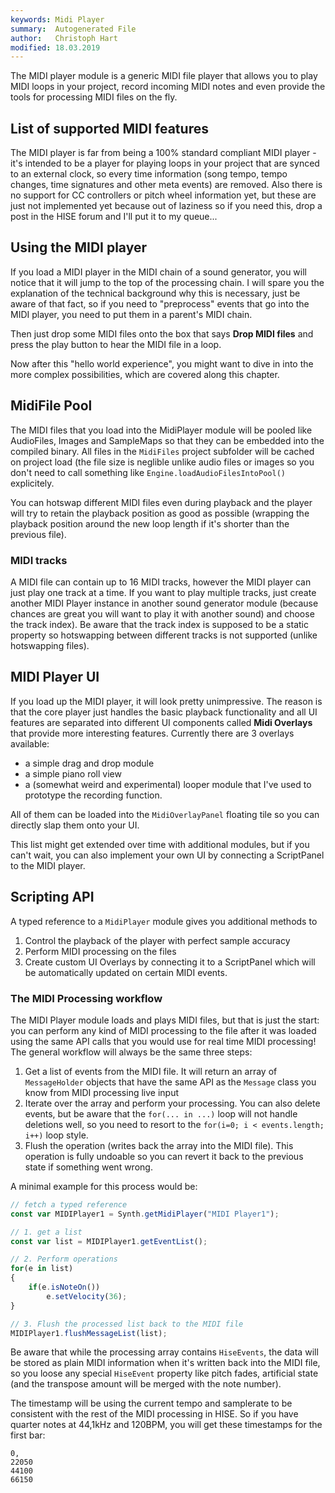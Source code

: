 ```yaml
---
keywords: Midi Player
summary:  Autogenerated File
author:   Christoph Hart
modified: 18.03.2019
---
```


The MIDI player module is a generic MIDI file player that allows you to play MIDI loops in your project, record incoming MIDI notes and even provide the tools for processing MIDI files on the fly. 

## List of supported MIDI features

The MIDI player is far from being a 100% standard compliant MIDI player - it's intended to be a player for playing loops in your project that are synced to an external clock, so every time information (song tempo, tempo changes, time signatures and other meta events) are removed. Also there is no support for CC controllers or pitch wheel information yet, but these are just not implemented yet because out of laziness so if you need this, drop a post in the HISE forum and I'll put it to my queue...

## Using the MIDI player

If you load a MIDI player in the MIDI chain of a sound generator, you will notice that it will jump to the top of the processing chain. I will spare you the explanation of the technical background why this is necessary, just be aware of that fact, so if you need to "preprocess" events that go into the MIDI player, you need to put them in a parent's MIDI chain.

Then just drop some MIDI files onto the box that says **Drop MIDI files** and press the play button to hear the MIDI file in a loop.

Now after this "hello world experience", you might want to dive in into the more complex possibilities, which are covered along this chapter.

## MidiFile Pool

The MIDI files that you load into the MidiPlayer module will be pooled like AudioFiles, Images and SampleMaps so that they can be embedded into the compiled binary. All files in the `MidiFiles` project subfolder will be cached on project load (the file size is neglible unlike audio files or images so you don't need to call something like `Engine.loadAudioFilesIntoPool()`  explicitely.

You can hotswap different MIDI files even during playback and the player will try to retain the playback position as good as possible (wrapping the playback position around the new loop length if it's shorter than the previous file).

### MIDI tracks

A MIDI file can contain up to 16 MIDI tracks, however the MIDI player can just play one track at a time. If you want to play multiple tracks, just create another MIDI Player instance in another sound generator module (because chances are great you will want to play it with another sound) and choose the track index). Be aware that the track index is supposed to be a static property so hotswapping between different tracks is not supported (unlike hotswapping files).

## MIDI Player UI

If you load up the MIDI player, it will look pretty unimpressive. The reason is that the core player just handles the basic playback functionality and all UI features are separated into different UI components called **Midi Overlays** that provide more interesting features. Currently there are 3 overlays available:

- a simple drag and drop module
- a simple piano roll view
- a (somewhat weird and experimental) looper module that I've used to prototype the recording function.

All of them can be loaded into the `MidiOverlayPanel` floating tile so you can directly slap them onto your UI.

This list might get extended over time with additional modules, but if you can't wait, you can also implement your own UI by connecting a ScriptPanel to the MIDI player.

## Scripting API

A typed reference to a `MidiPlayer` module gives you additional methods to

1. Control the playback of the player with perfect sample accuracy
2. Perform MIDI processing on the files
3. Create custom UI Overlays by connecting it to a ScriptPanel which will be automatically updated on certain MIDI events.

### The MIDI Processing workflow

The MIDI Player module loads and plays MIDI files, but that is just the start: you can perform any kind of MIDI processing to the file after it was loaded using the same API calls that you would use for real time MIDI processing! The general workflow will always be the same three steps:

1. Get a list of events from the MIDI file. It will return an array of `MessageHolder` objects that have the same API as the `Message` class you know from MIDI processing live input
2. Iterate over the array and perform your processing. You can also delete events, but be aware that the `for(... in ...)` loop will not handle deletions well, so you need to resort to the `for(i=0; i < events.length; i++)` loop style.
3. Flush the operation (writes back the array into the MIDI file). This operation is fully undoable so you can revert it back to the previous state if something went wrong.

A minimal example for this process would be:

```javascript
// fetch a typed reference
const var MIDIPlayer1 = Synth.getMidiPlayer("MIDI Player1");

// 1. get a list
const var list = MIDIPlayer1.getEventList();

// 2. Perform operations
for(e in list)
{
    if(e.isNoteOn())
        e.setVelocity(36);
}

// 3. Flush the processed list back to the MIDI file
MIDIPlayer1.flushMessageList(list);
```

Be aware that while the processing array contains `HiseEvents`, the data will be stored as plain MIDI information when it's written back into the MIDI file, so you loose any special `HiseEvent` property like pitch fades, artificial state (and the transpose amount will be merged with the note number).

The timestamp will be using the current tempo and samplerate to be consistent with the rest of the MIDI processing in HISE. So if you have quarter notes at 44,1kHz and 120BPM, you will get these timestamps for the first bar:

```
0,
22050
44100
66150
```




```

